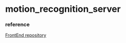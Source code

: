 # motion_recognition_server

### reference
[FrontEnd repository](https://github.com/mingdyuo/motion_recognizing_game.git)
